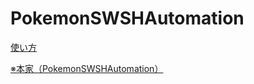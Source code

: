 # PokemonSWSHAutomation

[使い方](https://qiita.com/adff2f/items/66576fa9c53c49b06db4)


[※本家（PokemonSWSHAutomation）](https://qiita.com/chibi314/items/975784f6e951341fc6ce)
